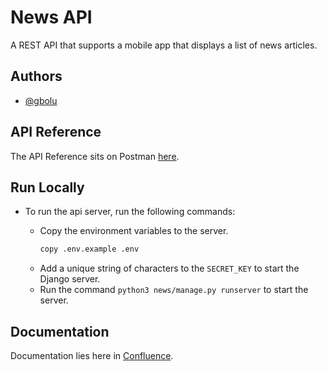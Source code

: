 
# News API

A REST API that supports a mobile app that displays a list of news articles.


## Authors

- [@gbolu](https://www.github.com/gbolu)
## API Reference

The API Reference sits on Postman [here](https://documenter.getpostman.com/view/9903130/2s935oN4tM).


## Run Locally

- To run the api server, run the following commands:

   -  Copy the environment variables to the server.
      ```bash
      copy .env.example .env
      ```
   - Add a unique string of characters to the `SECRET_KEY` to start the Django server.
   - Run the command `python3 news/manage.py runserver` to start the server.
## Documentation

Documentation lies here in [Confluence](https://linktodocumentation).

